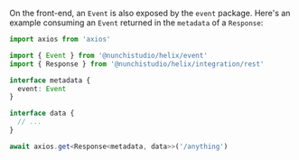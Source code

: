 On the front-end, an `Event` is also exposed by the `event` package. Here's an
example consuming an `Event` returned in the `metadata` of a `Response`:
```ts
import axios from 'axios'

import { Event } from '@nunchistudio/helix/event'
import { Response } from '@nunchistudio/helix/integration/rest'

interface metadata {
  event: Event
}

interface data {
  // ...
}

await axios.get<Response<metadata, data>>('/anything')
```
